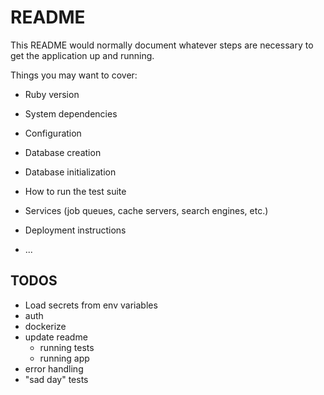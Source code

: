 # README

This README would normally document whatever steps are necessary to get the
application up and running.

Things you may want to cover:

* Ruby version

* System dependencies

* Configuration

* Database creation

* Database initialization

* How to run the test suite

* Services (job queues, cache servers, search engines, etc.)

* Deployment instructions

* ...


## TODOS
* Load secrets from env variables
* auth
* dockerize
* update readme
    * running tests
    * running app
* error handling
* "sad day" tests
